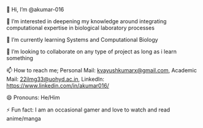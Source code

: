 👋 Hi, I’m @akumar-016

👀 I’m interested in deepening my knowledge around integrating computational expertise in biological laboratory processes

🌱 I’m currently learning Systems and Computational Biology

💞️ I’m looking to collaborate on any type of project as long as i learn something

📫 How to reach me; Personal Mail: kvayushkumarx@gmail.com, Academic Mail: 22ilmg33@uohyd.ac.in, 
LinkedIn: https://www.linkedin.com/in/akumar016/

😄 Pronouns: He/Him

⚡ Fun fact: I am an occasional gamer and love to watch and read anime/manga
